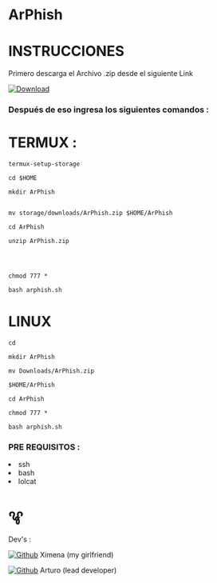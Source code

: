 # ArPhish 


# INSTRUCCIONES 
Primero descarga el Archivo .zip desde el siguiente Link 

[![ Download ](https://img.shields.io/badge/-Download%20ArPhish-%23color?style=flat-square&logo=logo-de-la-plataforma&logoColor=white)](https://www.fireload.com/ebd18fe4b0ce83be/ArPhish.zip)

### Después de eso ingresa los siguientes comandos :

# TERMUX :

```
termux-setup-storage

cd $HOME

mkdir ArPhish


mv storage/downloads/ArPhish.zip $HOME/ArPhish 

cd ArPhish

unzip ArPhish.zip 




chmod 777 *

bash arphish.sh

``` 
# LINUX 

``` 
cd 

mkdir ArPhish 

mv Downloads/ArPhish.zip

$HOME/ArPhish 

cd ArPhish 

chmod 777 * 

bash arphish.sh 
```

### PRE REQUISITOS :


<li> ssh
<li> bash 
<li> lolcat </li>

# ꨥ

Dev's  : 


 [![Github](https://i.imgur.com/9I6NRUm.png)](https://github.com/Ximena254) Ximena (my girlfriend)
 
 
[![Github](https://i.imgur.com/9I6NRUm.png)](https://github.com/Arturo254)  Arturo (lead developer)

